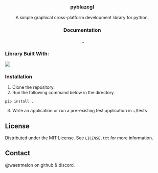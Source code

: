 <h3 align="center">pyblazegl</h3>

  <p align="center">
	  A simple graphical cross-platform development library for python. 
    <br />
  </p>
</div>

<h3 align="center">Documentation</h3>
   <p align="center">
	  ...
    <br />

### Library Built With:
 <img src="https://skillicons.dev/icons?i=python&perline=14" />

 ### Installation

1. Clone the repository.
2. Run the following command below in the directory.
```
pip install .
```
3. Write an application or run a pre-existing test application in ~/tests
## License

Distributed under the MIT License. See `LICENSE.txt` for more information.

## Contact
@waetrmelon on github & discord.